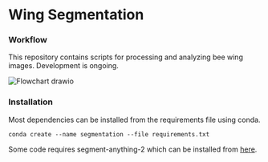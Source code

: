 # Wing Segmentation 

### Workflow 

This repository contains scripts for processing and analyzing bee wing images. Development is ongoing.

![Flowchart drawio](https://github.com/user-attachments/assets/666d6ff0-927f-4a7a-8f33-61fe7bb3c685)

### Installation

Most dependencies can be installed from the requirements file using conda.
```
conda create --name segmentation --file requirements.txt
```

Some code requires segment-anything-2 which can be installed from [here](https://github.com/facebookresearch/segment-anything-2).
